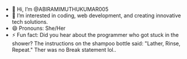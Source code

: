 
- 👋 Hi, I’m @ABIRAMIMUTHUKUMAR005
- 👀 I’m interested in coding, web development, and creating innovative tech solutions.
- 😄 Pronouns: She/Her
- ⚡ Fun fact: Did you hear about the programmer who got stuck in the shower? The instructions on the shampoo bottle said: "Lather, Rinse, Repeat." Ther was no Break statement lol..

<!---
ABIRAMIMUTHUKUMAR005/ABIRAMIMUTHUKUMAR005 is a ✨ special ✨ repository because its `README.md` (this file) appears on your GitHub profile.
You can click the Preview link to take a look at your changes.
--->
